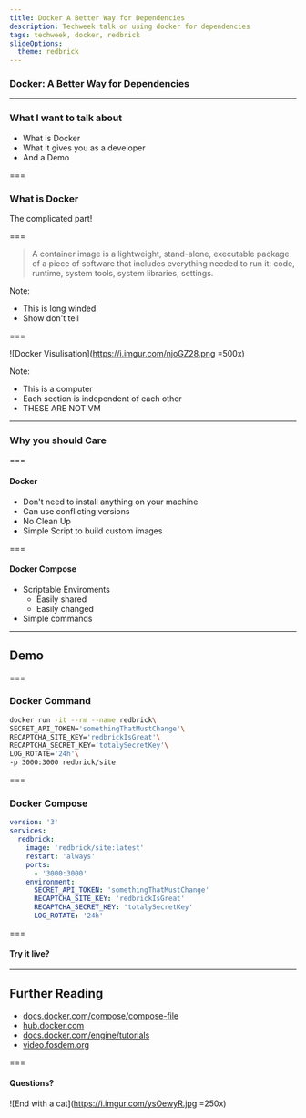 ```yaml
---
title: Docker A Better Way for Dependencies
description: Techweek talk on using docker for dependencies
tags: techweek, docker, redbrick
slideOptions:
  theme: redbrick
---
```


### Docker: A Better Way for Dependencies

---

### What I want to talk about

- What is Docker<!-- .element: class="fragment" data-fragment-index="1" -->
- What it gives you as a
  developer<!-- .element: class="fragment" data-fragment-index="2" -->
- And a Demo<!-- .element: class="fragment" data-fragment-index="3" -->

===

### What is Docker

The complicated part!

===

> A container image is a lightweight, stand-alone, executable package of a piece
> of software that includes everything needed to run it: code, runtime, system
> tools, system libraries, settings.

Note:

- This is long winded
- Show don't tell

===

![Docker Visulisation](https://i.imgur.com/njoGZ28.png =500x)

Note:

- This is a computer
- Each section is independent of each other
- THESE ARE NOT VM

---

### Why you should Care

===

#### Docker

- Don't need to install anything on your machine
- Can use conflicting versions
- No Clean Up
- Simple Script to build custom images

===

#### Docker Compose

- Scriptable Enviroments
  - Easily shared
  - Easily changed
- Simple commands

---

## Demo

===

### Docker Command

```bash
docker run -it --rm --name redbrick\
SECRET_API_TOKEN='somethingThatMustChange'\
RECAPTCHA_SITE_KEY='redbrickIsGreat'\
RECAPTCHA_SECRET_KEY='totalySecretKey'\
LOG_ROTATE='24h'\
-p 3000:3000 redbrick/site
```

===

### Docker Compose

```yaml
version: '3'
services:
  redbrick:
    image: 'redbrick/site:latest'
    restart: 'always'
    ports:
      - '3000:3000'
    environment:
      SECRET_API_TOKEN: 'somethingThatMustChange'
      RECAPTCHA_SITE_KEY: 'redbrickIsGreat'
      RECAPTCHA_SECRET_KEY: 'totalySecretKey'
      LOG_ROTATE: '24h'
```

===

#### Try it live?

---

## Further Reading

- [docs.docker.com/compose/compose-file](https://docs.docker.com/compose/compose-file/)
- [hub.docker.com](https://hub.docker.com/)
- [docs.docker.com/engine/tutorials](https://docs.docker.com/engine/tutorials/)
- [video.fosdem.org](https://video.fosdem.org)

===

#### Questions?

![End with a cat](https://i.imgur.com/ysOewyR.jpg =250x)
